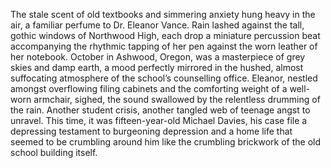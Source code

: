 The stale scent of old textbooks and simmering anxiety hung heavy in the air, a familiar perfume to Dr. Eleanor Vance.  Rain lashed against the tall, gothic windows of Northwood High, each drop a miniature percussion beat accompanying the rhythmic tapping of her pen against the worn leather of her notebook.  October in Ashwood, Oregon, was a masterpiece of grey skies and damp earth, a mood perfectly mirrored in the hushed, almost suffocating atmosphere of the school’s counselling office.  Eleanor, nestled amongst overflowing filing cabinets and the comforting weight of a well-worn armchair, sighed, the sound swallowed by the relentless drumming of the rain.  Another student crisis, another tangled web of teenage angst to unravel.  This time, it was fifteen-year-old Michael Davies, his case file a depressing testament to burgeoning depression and a home life that seemed to be crumbling around him like the crumbling brickwork of the old school building itself.

